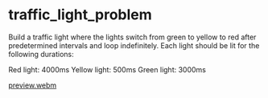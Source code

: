 # traffic_light_problem

Build a traffic light where the lights switch from green to yellow to red after predetermined intervals and loop indefinitely. Each light should be lit for the following durations:

Red light: 4000ms
Yellow light: 500ms
Green light: 3000ms

[preview.webm](https://github.com/user-attachments/assets/d4c5b390-f3fc-4a88-9338-1a57099d1a8b)
